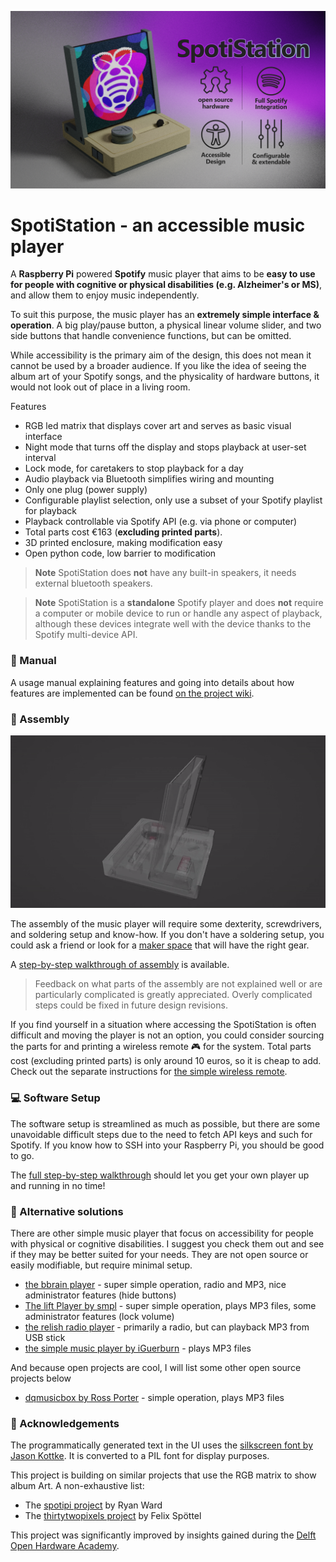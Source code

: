 ![banner image](media/banner.png)

# SpotiStation - an accessible music player
A **Raspberry Pi** powered **Spotify** music player that aims to be **easy to use for people with cognitive or physical disabilities (e.g. Alzheimer's or MS)**, and allow them to enjoy music independently. 

To suit this purpose, the music player has an **extremely simple interface & operation**. A big play/pause button, a physical linear volume slider, and two side buttons that handle convenience functions, but can be omitted.

While accessibility is the primary aim of the design, this does not mean it cannot be used by a broader audience. If you like the idea of seeing the album art of your Spotify songs, and the physicality of hardware buttons, it would not look out of place in a living room. 

Features

* RGB led matrix that displays cover art and serves as basic visual interface
* Night mode that turns off the display and stops playback at user-set interval
* Lock mode, for caretakers to stop playback for a day
* Audio playback via Bluetooth simplifies wiring and mounting
* Only one plug (power supply)
* Configurable playlist selection, only use a subset of your Spotify playlist for playback
* Playback controllable via Spotify API (e.g. via phone or computer)
* Total parts cost €163 (**excluding printed parts**).
* 3D printed enclosure, making modification easy
* Open python code, low barrier to modification

> **Note** SpotiStation does **not** have any built-in speakers, it needs external bluetooth speakers.

> **Note** SpotiStation is a **standalone** Spotify player and does **not** require a computer or mobile device to run or handle any aspect of playback, although these devices integrate well with the device thanks to the Spotify multi-device API.

### 📖 Manual

A usage manual explaining features and going into details about how features are implemented can be found [on the project wiki](https://github.com/NemoAndrea/SpotiStation/wiki).

### 🔨 Assembly

![xray view of spotistation](media/xray-player.gif)

The assembly of the music player will require some dexterity, screwdrivers, and soldering setup and know-how. If you don't have a soldering setup, you could ask a friend or look for a [maker space](https://en.wikipedia.org/wiki/Hackerspace) that will have the right gear.

A [step-by-step walkthrough of assembly](docs/assembly.md) is available. 

> Feedback on what parts of the assembly are not explained well or are particularly complicated is greatly appreciated. Overly complicated steps could be fixed in future design revisions.

If you find yourself in a situation where accessing the SpotiStation is often difficult and moving the player is not an option, you could consider sourcing the parts for and printing a wireless remote 🎮 for the system. Total parts cost (excluding printed parts) is only around 10 euros, so it is cheap to add. Check out the separate instructions for [the simple wireless remote](docs/assembly-optional-remote.md).

### 💻 Software Setup

The software setup is streamlined as much as possible, but there are some unavoidable difficult steps due to the need to fetch API keys and such for Spotify. If you know how to SSH into your Raspberry Pi, you should be good to go.

The [full step-by-step walkthrough](docs/setup.md) should let you get your own player up and running in no time! 

### 🤔 Alternative solutions

There are other simple music player that focus on accessibility for people with physical or cognitive disabilities. I suggest you check them out and see if they may be better suited for your needs. They are not open source or easily modifiable, but require minimal setup. 

* [the bbrain player](https://bbrain.eu/bbrain-muziekspeler/) - super simple operation, radio and MP3, nice administrator features (hide buttons)
* [The lift Player by smpl](https://smpltec.com/liftplayer-buy-now-us) - super simple operation, plays MP3 files, some administrator features (lock volume)
* [the relish radio player](https://relish-life.com/us/music/radios/relish-radio) - primarily a radio, but can playback MP3 from USB stick
* [the simple music player by iGuerburn](https://www.iguerburn.com/products/dementia-music-player) - plays MP3 files

And because open projects are cool, I will list some other open source projects below

* [dqmusicbox by Ross Porter](https://dqmusicbox.com/) - simple operation, plays MP3 files

### 🙏 Acknowledgements

The programmatically generated text in the UI uses the [silkscreen font by Jason Kottke](https://kottke.org/plus/type/silkscreen/). It is converted to a PIL font for display purposes.

This project is building on similar projects that use the RGB matrix to show album Art. A non-exhaustive list:

* The [spotipi project](https://github.com/ryanwa18/spotipi)  by Ryan Ward
* The [thirtytwopixels project](https://github.com/fspoettel/thirtytwopixels) by Felix Spöttel 

This project was significantly improved by insights gained during the [Delft Open Hardware Academy](https://www.openhardware.academy/01_Welcome.html). 



